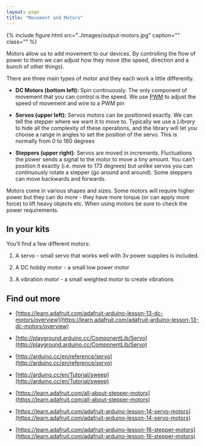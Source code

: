 ```yaml
---
layout: page
title: "Movement and Motors"
---
```


{% include figure.html src="../images/output-motors.jpg" caption="" class="" %}


Motors allow us to add movement to our devices. By controlling the flow of power to them we can adjust how they move (the speed, direction and a bunch of other things). 

There are three main types of motor and they each work a little differently.

* **DC Motors (bottom left):** Spin continuously. The only component of movement that you can control is the speed. We use [PWM]({{site.baseurl}}/2-leds-continued/pwm) to adjust the speed of movement and wire to a PWM pin

* **Servos (upper left):** Servos motors can be positioned exactly. We can tell the stepper where we want it to move to. Typically we use a *Library* to hide all the complexity of these operations, and the library will let you choose a range in angles to set the position of the servo. This is normally from 0 to 180 degrees

* **Steppers (upper right)**: Servos are moved in increments. Fluctuations the power sends a signal to the motor to move a tiny amount. You can’t position it exactly (i.e. move to 173 degrees) but unlike servos you can continuously rotate a stepper (go around and around). Some steppers can move backwards and forwards. 

Motors come in various shapes and sizes. Some motors will require higher power but they can do more - they have more torque (or can apply more force) to lift heavy objects etc. When using motors be sure to check the power requirements. 

## In your kits

You’ll find a few different motors:

1. A servo - small servo that works well with 3v power supplies is included. 

2. A DC hobby motor - a small low power motor 

3. A vibration motor - a small weighted motor to create vibrations 

## Find out more 

* [https://learn.adafruit.com/adafruit-arduino-lesson-13-dc-motors/overview](https://learn.adafruit.com/adafruit-arduino-lesson-13-dc-motors/overview) 

* [http://playground.arduino.cc/ComponentLib/Servo](http://playground.arduino.cc/ComponentLib/Servo)

* [http://arduino.cc/en/reference/servo](http://arduino.cc/en/reference/servo)

* [http://arduino.cc/en/Tutorial/sweep](http://arduino.cc/en/Tutorial/sweep)

* [https://learn.adafruit.com/all-about-stepper-motors](https://learn.adafruit.com/all-about-stepper-motors)

* [https://learn.adafruit.com/adafruit-arduino-lesson-14-servo-motors](https://learn.adafruit.com/adafruit-arduino-lesson-14-servo-motors)

* [https://learn.adafruit.com/adafruit-arduino-lesson-16-stepper-motors](https://learn.adafruit.com/adafruit-arduino-lesson-16-stepper-motors) 




